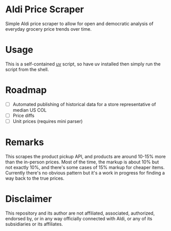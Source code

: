 # Aldi Price Scraper
Simple Aldi price scraper to allow for open and democratic analysis of everyday grocery price trends over time.

# Usage
This is a self-contained [uv](https://github.com/astral-sh/uv) script, so have uv installed then simply run the script from the shell.

# Roadmap
 - [ ] Automated publishing of historical data for a store representative of median US COL
 - [ ] Price diffs
 - [ ] Unit prices (requires mini parser)

# Remarks
This scrapes the product pickup API, and products are around 10-15% more than the in-person prices. Most of the time, the markup is about 10% but not exactly 10%, and there's some cases of 15% markup for cheaper items. Currently there's no obvious pattern but it's a work in progress for finding a way back to the true prices.

# Disclaimer
This repository and its author are not affiliated, associated, authorized, endorsed by, or in any way officially connected with Aldi, or any of its subsidiaries or its affiliates.
